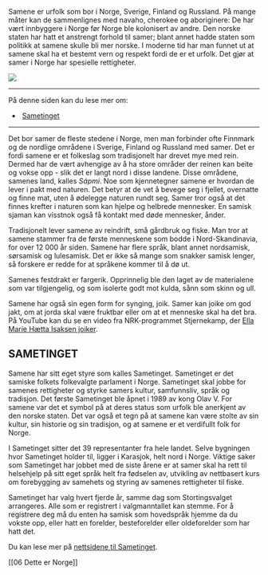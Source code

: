 Samene er urfolk som bor i Norge, Sverige, Finland og Russland. På mange måter kan de sammenlignes med navaho, cherokee og aboriginere: De har vært innbyggere i Norge før Norge ble kolonisert av andre. Den norske staten har hatt et anstrengt forhold til samer; blant annet hadde staten som politikk at samene skulle bli mer norske. I moderne tid har man funnet ut at samene skal ha et bestemt vern og respekt fordi de er et urfolk. Det gjør at samer i Norge har spesielle rettigheter.

![](https://cdn.kursoria.no/pensum/elements/pensum-for-samfunnskunnskapsproven-_jukilo.jpg)

---

På denne siden kan du lese mer om:

-    [Sametinget](https://app.norskkunnskap.no/pensum/rtehtr/zrt6e2/jukilo#sametinget)

---

Det bor samer de fleste stedene i Norge, men man forbinder ofte Finnmark og de nordlige områdene i Sverige, Finland og Russland med samer. Det er fordi samene er et folkeslag som tradisjonelt har drevet mye med rein. Dermed har de vært avhengige av å ha store områder der reinen kan beite og vokse opp - slik det er langt nord i disse landene. Disse områdene, samenes land, kalles _Sápmi_. Noe som kjennetegner samene er hvordan de lever i pakt med naturen. Det betyr at de vet å bevege seg i fjellet, overnatte og finne mat, uten å ødelegge naturen rundt seg. Samer tror også at det finnes krefter i naturen som kan hjelpe og helbrede mennesker. En samisk sjaman kan visstnok også få kontakt med døde mennesker, ånder.

Tradisjonelt lever samene av reindrift, små gårdbruk og fiske. Man tror at samene stammer fra de første menneskene som bodde i Nord-Skandinavia, for over 12 000 år siden. Samene har flere språk, blant annet nordsamisk, sørsamisk og lulesamisk. Det er ikke så mange som snakker samisk lenger, så forskere er redde for at språkene kommer til å dø ut.

Samenes festdrakt er fargerik. Opprinnelig ble den laget av de materialene som var tilgjengelig, og som isolerte godt mot kulda, sånn som skinn og ull. 

Samene har også sin egen form for synging, joik. Samer kan joike om god jakt, om at jorda skal være fruktbar eller om at et menneske skal ha det bra. På YouTube kan du se en video fra NRK-programmet Stjernekamp, der [Ella Marie Hætta Isaksen joiker](https://www.youtube.com/watch?v=odpREEp-uOo).

## SAMETINGET

Samene har sitt eget styre som kalles Sametinget. Sametinget er det samiske folkets folkevalgte parlament i Norge. Sametinget skal jobbe for samenes rettigheter og styrke samers kultur, samfunnsliv, språk og tradisjon. Det første Sametinget ble åpnet i 1989 av kong Olav V. For samene var det et symbol på at deres status som urfolk ble anerkjent av den norske staten. Det var også et tegn på at samene kan være stolte av sin kultur, sin historie og sin tradisjon, og at samene er et verdifullt folk for Norge. 

I Sametinget sitter det 39 representanter fra hele landet. Selve bygningen hvor Sametinget holder til, ligger i Karasjok, helt nord i Norge. Viktige saker som Sametinget har jobbet med de siste årene er at samer skal ha rett til helsehjelp på sitt eget språk helt fra fødselen av, utvikling av nettbasert kurs om forebygging av samehets og styring av samenes rettigheter til fiske.

Sametinget har valg hvert fjerde år, samme dag som Stortingsvalget arrangeres. Alle som er registrert i valgmanntallet kan stemme. For å registrere deg må du enten ha samisk som hovedspråk hjemme da du vokste opp, eller hatt en forelder, besteforelder eller oldeforelder som har hatt det.

Du kan lese mer på [nettsidene til Sametinget](https://sametinget.no/).

[[06 Dette er Norge]]